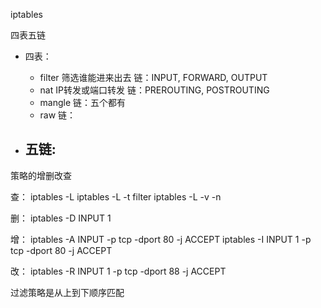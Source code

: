 

iptables

四表五链
- 四表：
  - filter
    筛选谁能进来出去
    链：INPUT, FORWARD, OUTPUT
  - nat
    IP转发或端口转发
    链：PREROUTING, POSTROUTING
  - mangle
    链：五个都有
  - raw
    链：

- 五链:
  -  

策略的增删改查

查：
iptables -L
iptables -L -t filter
iptables -L -v -n

删：
iptables -D INPUT 1

增：
iptables -A INPUT -p tcp -dport 80 -j ACCEPT
iptables -I INPUT 1 -p tcp -dport 80 -j ACCEPT

改：
iptables -R INPUT 1 -p tcp -dport 88 -j ACCEPT


过滤策略是从上到下顺序匹配

